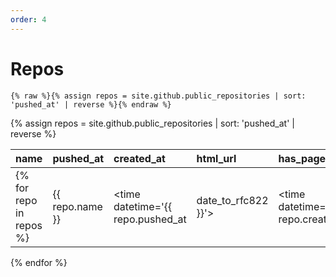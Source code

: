 ```yaml
---
order: 4
---
```

Repos
=====
```liquid
{% raw %}{% assign repos = site.github.public_repositories | sort: 'pushed_at' | reverse %}{% endraw %}
```
{% assign repos = site.github.public_repositories | sort: 'pushed_at' | reverse %}

|name|pushed_at|created_at|html_url|has_pages/fork
|:---|:---|:---|:---|:---
{% for repo in repos %}|<span title='{{ repo.description }}'>{{ repo.name }}</span>|<time datetime='{{ repo.pushed_at | date_to_rfc822 }}'></time>|<time datetime='{{ repo.created_at | date_to_rfc822 }}'></time>|[{{ repo.full_name }}]({{ repo.html_url }})|{% if repo.has_pages %}[pages](https://{{ repo.owner.login }}.github.io/{{ repo.name }}){% elsif repo.fork %}fork{% endif %}|
{% endfor %}